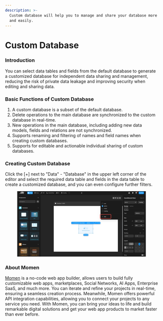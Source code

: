 ```yaml
---
description: >-
  Custom database will help you to manage and share your database more securely
  and easily.
---
```


# Custom Database



### Introduction

You can select data tables and fields from the default database to generate a customized database for independent data sharing and management, reducing the risk of private data leakage and improving security when editing and sharing data.

### Basic Functions of Custom Database

1. A custom database is a subset of the default database.
2. Delete operations to the main database are synchronized to the custom database in real-time.
3. New operations in the main database, including adding new data models, fields and relations are not synchronized.
4. Supports renaming and filtering of names and field names when creating custom databases.
5. Supports for editable and actionable individual sharing of custom databases.

### Creating Custom Database

Click the \[+] next to "Data" - "Database" in the upper left corner of the editor and select the required data table and fields in the data table to create a customized database, and you can even configure further filters.

<figure><img src="../../.gitbook/assets/conditional_containers/conditional_container1.jpeg" alt=""><figcaption></figcaption></figure>



### About Momen

[Momen](https://momen.app/?channel=blog-about) is a no-code web app builder, allows users to build fully customizable web apps, marketplaces, Social Networks, AI Apps, Enterprise SaaS, and much more. You can iterate and refine your projects in real-time, ensuring a seamless creation process. Meanwhile, Momen offers powerful API integration capabilities, allowing you to connect your projects to any service you need. With Momen, you can bring your ideas to life and build remarkable digital solutions and get your web app products to market faster than ever before.
